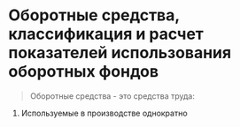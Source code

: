 # Оборотные средства, классификация и расчет показателей использования оборотных фондов

> Оборотные средства - это средства труда:
1. Используемые в производстве однократно